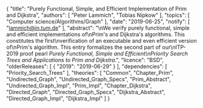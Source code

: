 {
    "title": "Purely Functional, Simple, and Efficient Implementation of Prim and Dijkstra",
    "authors": [
        "Peter Lammich",
        "Tobias Nipkow"
    ],
    "topics": [
        "Computer science/Algorithms/Graph"
    ],
    "date": "2019-06-25",
    "notify": [
        "lammich@in.tum.de"
    ],
    "abstract": "\nWe verify purely functional, simple and efficient implementations of\nPrim's and Dijkstra's algorithms. This constitutes the first\nverification of an executable and even efficient version of\nPrim's algorithm. This entry formalizes the second part of our\nITP-2019 proof pearl <em>Purely Functional, Simple and Efficient\nPriority Search Trees and Applications to Prim and Dijkstra</em>.",
    "licence": "BSD",
    "olderReleases": [
        {
            "2019": "2019-06-29"
        }
    ],
    "dependencies": [
        "Priority_Search_Trees"
    ],
    "theories": [
        "Common",
        "Chapter_Prim",
        "Undirected_Graph",
        "Undirected_Graph_Specs",
        "Prim_Abstract",
        "Undirected_Graph_Impl",
        "Prim_Impl",
        "Chapter_Dijkstra",
        "Directed_Graph",
        "Directed_Graph_Specs",
        "Dijkstra_Abstract",
        "Directed_Graph_Impl",
        "Dijkstra_Impl"
    ]
}